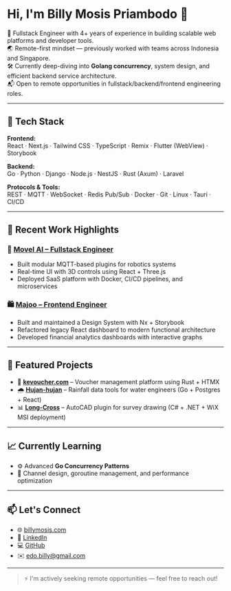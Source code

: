 # Hi, I'm Billy Mosis Priambodo 👋

🚀 Fullstack Engineer with 4+ years of experience in building scalable web platforms and developer tools.  
🌏 Remote-first mindset — previously worked with teams across Indonesia and Singapore.  
🛠️ Currently deep-diving into **Golang concurrency**, system design, and efficient backend service architecture.  
📬 Open to remote opportunities in fullstack/backend/frontend engineering roles.

---

## 🧠 Tech Stack

**Frontend:**  
React · Next.js · Tailwind CSS · TypeScript · Remix · Flutter (WebView) · Storybook

**Backend:**  
Go · Python · Django · Node.js · NestJS · Rust (Axum) · Laravel

**Protocols & Tools:**  
REST · MQTT · WebSocket · Redis Pub/Sub · Docker · Git · Linux · Tauri · CI/CD

---

## 📌 Recent Work Highlights

### 🔧 [Movel AI – Fullstack Engineer](https://movel.ai)  
- Built modular MQTT-based plugins for robotics systems  
- Real-time UI with 3D controls using React + Three.js  
- Deployed SaaS platform with Docker, CI/CD pipelines, and microservices

### 🛍️ [Majoo – Frontend Engineer](https://majoo.id)  
- Built and maintained a Design System with Nx + Storybook  
- Refactored legacy React dashboard to modern functional architecture  
- Developed financial analytics dashboards with interactive graphs

---

## 📂 Featured Projects

- 🔐 [**kevoucher.com**](https://kevoucher.com) – Voucher management platform using Rust + HTMX  
- 🌧️ [**Hujan-hujan**](https://engineer.billymosis.com) – Rainfall data tools for water engineers (Go + Postgres + React)  
- 📊 [**Long-Cross**](https://github.com/billymosis/Long-Cross) – AutoCAD plugin for survey drawing (C# + .NET + WiX MSI deployment)

---

## 📈 Currently Learning

- ⚙️ Advanced **Go Concurrency Patterns**
- 🧵 Channel design, goroutine management, and performance optimization

---

## 📫 Let's Connect

- 🌐 [billymosis.com](https://billymosis.com)  
- 💼 [LinkedIn](https://linkedin.com/in/billymosis)  
- 💻 [GitHub](https://github.com/billymosis)  
- ✉️ edo.billy@gmail.com

---

> ⚡ I'm actively seeking remote opportunities — feel free to reach out!
